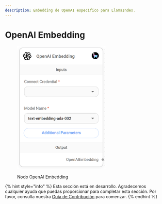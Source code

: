 ```yaml
---
description: Embedding de OpenAI específico para LlamaIndex.
---
```


# OpenAI Embedding

<figure><img src="../../../../.gitbook/assets/image (6) (1) (1) (1).png" alt="" width="291"><figcaption><p>Nodo OpenAI Embedding</p></figcaption></figure>

{% hint style="info" %}
Esta sección está en desarrollo. Agradecemos cualquier ayuda que puedas proporcionar para completar esta sección. Por favor, consulta nuestra [Guía de Contribución](../../../../contributing/) para comenzar.
{% endhint %}
